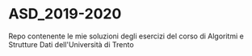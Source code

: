 # ASD_2019-2020
Repo contenente le mie soluzioni degli esercizi del corso di Algoritmi e Strutture Dati dell'Università di Trento
